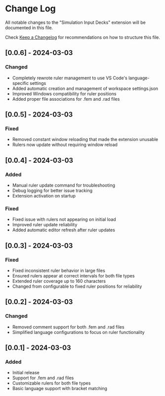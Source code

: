 # Change Log

All notable changes to the "Simulation Input Decks" extension will be documented in this file.

Check [Keep a Changelog](http://keepachangelog.com/) for recommendations on how to structure this file.

## [0.0.6] - 2024-03-03
### Changed
- Completely rewrote ruler management to use VS Code's language-specific settings
- Added automatic creation and management of workspace settings.json
- Improved Windows compatibility for ruler positions
- Added proper file associations for .fem and .rad files

## [0.0.5] - 2024-03-03
### Fixed
- Removed constant window reloading that made the extension unusable
- Rulers now update without requiring window reload

## [0.0.4] - 2024-03-03
### Added
- Manual ruler update command for troubleshooting
- Debug logging for better issue tracking
- Extension activation on startup

### Fixed
- Fixed issue with rulers not appearing on initial load
- Improved ruler update reliability
- Added automatic editor refresh after ruler updates

## [0.0.3] - 2024-03-03
### Fixed
- Fixed inconsistent ruler behavior in large files
- Ensured rulers appear at correct intervals for both file types
- Extended ruler coverage up to 160 characters
- Changed from configurable to fixed ruler positions for reliability

## [0.0.2] - 2024-03-03
### Changed
- Removed comment support for both .fem and .rad files
- Simplified language configurations to focus on ruler functionality

## [0.0.1] - 2024-03-03
### Added
- Initial release
- Support for .fem and .rad files
- Customizable rulers for both file types
- Basic language support with bracket matching